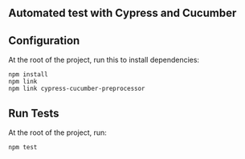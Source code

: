 ## Automated test with Cypress and Cucumber



## Configuration
At the root of the project, run this to install dependencies:
```
npm install
npm link
npm link cypress-cucumber-preprocessor
```

## Run Tests
At the root of the project, run:
```
npm test
```